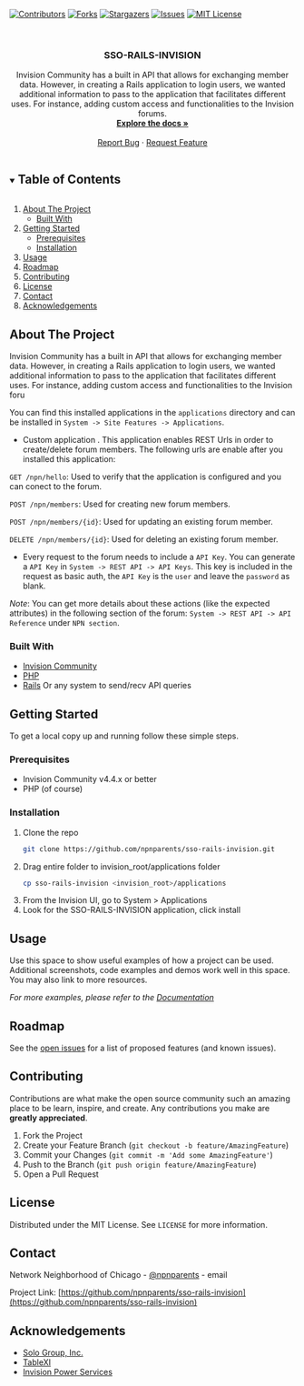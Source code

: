 <!-- PROJECT SHIELDS -->
<!--
*** I'm using markdown "reference style" links for readability.
*** Reference links are enclosed in brackets [ ] instead of parentheses ( ).
*** See the bottom of this document for the declaration of the reference variables
*** for contributors-url, forks-url, etc. This is an optional, concise syntax you may use.
*** https://www.markdownguide.org/basic-syntax/#reference-style-links
-->
[![Contributors][contributors-shield]][contributors-url]
[![Forks][forks-shield]][forks-url]
[![Stargazers][stars-shield]][stars-url]
[![Issues][issues-shield]][issues-url]
[![MIT License][license-shield]][license-url]



<!-- PROJECT LOGO -->
<br />
<p align="center">
  
  <h3 align="center">SSO-RAILS-INVISION</h3>

  <p align="center">
    Invision Community has a built in API that allows for exchanging member data. However, in creating a Rails application to login users, we wanted additional information to pass to the application that facilitates different uses. For instance, adding custom access and functionalities to the Invision forums.
    <br />
    <a href="https://github.com/npnparents/sso-rails-invision"><strong>Explore the docs »</strong></a>
    <br />
    <br />
    <a href="https://github.com/npnparents/sso-rails-invision/issues">Report Bug</a>
    ·
    <a href="https://github.com/npnparents/sso-rails-invision/issues">Request Feature</a>
  </p>
</p>



<!-- TABLE OF CONTENTS -->
<details open="open">
  <summary><h2 style="display: inline-block">Table of Contents</h2></summary>
  <ol>
    <li>
      <a href="#about-the-project">About The Project</a>
      <ul>
        <li><a href="#built-with">Built With</a></li>
      </ul>
    </li>
    <li>
      <a href="#getting-started">Getting Started</a>
      <ul>
        <li><a href="#prerequisites">Prerequisites</a></li>
        <li><a href="#installation">Installation</a></li>
      </ul>
    </li>
    <li><a href="#usage">Usage</a></li>
    <li><a href="#roadmap">Roadmap</a></li>
    <li><a href="#contributing">Contributing</a></li>
    <li><a href="#license">License</a></li>
    <li><a href="#contact">Contact</a></li>
    <li><a href="#acknowledgements">Acknowledgements</a></li>
  </ol>
</details>



<!-- ABOUT THE PROJECT -->
## About The Project

Invision Community has a built in API that allows for exchanging member data. However, in creating a Rails application to login users, we wanted additional information to pass to the application that facilitates different uses. For instance, adding custom access and functionalities to the Invision foru

You can find this installed applications in the `applications` directory and can be installed in `System -> Site Features -> Applications`.

* Custom application . This application enables REST Urls in order to create/delete forum members. The following urls are enable after you installed this application:

`GET /npn/hello`: Used to verify that the application is configured and you can conect to the forum.

`POST /npn/members`: Used for creating new forum members.

`POST /npn/members/{id}`: Used for updating an existing forum member.

`DELETE /npn/members/{id}`: Used for deleting an existing forum member.

* Every request to the forum needs to include a `API Key`. You can generate a `API Key` in `System -> REST API -> API Keys`. This key is included in the request as basic auth, the `API Key` is the `user` and leave the `password` as blank.

*Note*: You can get more details about these actions (like the expected attributes) in the following section of the forum: `System -> REST API -> API Reference` under `NPN section`.


### Built With

* [Invision Community](https://www.invisioncommunity.com)
* [PHP](https://www.php.net)
* [Rails](https://rubyonrails.org) Or any system to send/recv API queries



<!-- GETTING STARTED -->
## Getting Started

To get a local copy up and running follow these simple steps.

### Prerequisites

* Invision Community v4.4.x or better
* PHP (of course)
  

### Installation

1. Clone the repo
   ```sh
   git clone https://github.com/npnparents/sso-rails-invision.git
   ```
2. Drag entire folder to invision_root/applications folder
   ```sh
   cp sso-rails-invision <invision_root>/applications
   ```
3. From the Invision UI, go to System > Applications
4. Look for the SSO-RAILS-INVISION application, click install



<!-- USAGE EXAMPLES -->
## Usage

Use this space to show useful examples of how a project can be used. Additional screenshots, code examples and demos work well in this space. You may also link to more resources.

_For more examples, please refer to the [Documentation](#)_



<!-- ROADMAP -->
## Roadmap

See the [open issues](https://github.com/npnparents/sso-rails-invision/issues) for a list of proposed features (and known issues).



<!-- CONTRIBUTING -->
## Contributing

Contributions are what make the open source community such an amazing place to be learn, inspire, and create.
Any contributions you make are **greatly appreciated**.

1. Fork the Project
2. Create your Feature Branch (`git checkout -b feature/AmazingFeature`)
3. Commit your Changes (`git commit -m 'Add some AmazingFeature'`)
4. Push to the Branch (`git push origin feature/AmazingFeature`)
5. Open a Pull Request



<!-- LICENSE -->
## License

Distributed under the MIT License. See `LICENSE` for more information.



<!-- CONTACT -->
## Contact

Network Neighborhood of Chicago - [@npnparents](https://twitter.com/npnparents) - email

Project Link: [https://github.com/npnparents/sso-rails-invision](https://github.com/npnparents/sso-rails-invision)



<!-- ACKNOWLEDGEMENTS -->
## Acknowledgements

* [Solo Group, Inc.](www.sologroup.com)
* [TableXI](www.tablexi.com)
* [Invision Power Services](invisioncommunity.com)





<!-- MARKDOWN LINKS & IMAGES -->
<!-- https://www.markdownguide.org/basic-syntax/#reference-style-links -->
[contributors-shield]: https://img.shields.io/github/contributors/npnparents/repo.svg?style=for-the-badge
[contributors-url]: https://github.com/npnparents/sso-rails-invision/graphs/contributors
[forks-shield]: https://img.shields.io/github/forks/npnparents/repo.svg?style=for-the-badge
[forks-url]: https://github.com/npnparents/sso-rails-invision/network/members
[stars-shield]: https://img.shields.io/github/stars/npnparents/repo.svg?style=for-the-badge
[stars-url]: https://github.com/npnparents/sso-rails-invision/stargazers
[issues-shield]: https://img.shields.io/github/issues/npnparents/repo.svg?style=for-the-badge
[issues-url]: https://github.com/npnparents/sso-rails-invision/issues
[license-shield]: https://img.shields.io/github/license/npnparents/repo.svg?style=for-the-badge
[license-url]: https://github.com/npnparents/sso-rails-invision/blob/master/LICENSE.txt

